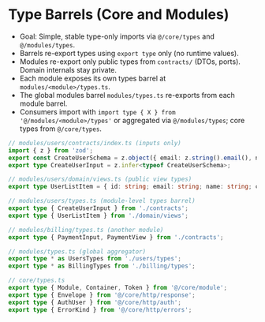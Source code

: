 # Type Barrels (Core and Modules)

- Goal: Simple, stable type-only imports via `@/core/types` and `@/modules/types`.
- Barrels re-export types using `export type` only (no runtime values).
- Modules re-export only public types from `contracts/` (DTOs, ports). Domain internals stay private.
- Each module exposes its own types barrel at `modules/<module>/types.ts`.
- The global modules barrel `modules/types.ts` re-exports from each module barrel.
- Consumers import with `import type { X } from '@/modules/<module>/types'` or aggregated via `@/modules/types`; core types from `@/core/types`.

```ts
// modules/users/contracts/index.ts (inputs only)
import { z } from 'zod';
export const CreateUserSchema = z.object({ email: z.string().email(), name: z.string().min(1) });
export type CreateUserInput = z.infer<typeof CreateUserSchema>;
```

```ts
// modules/users/domain/views.ts (public view types)
export type UserListItem = { id: string; email: string; name: string; createdAt: string };
```

```ts
// modules/users/types.ts (module-level types barrel)
export type { CreateUserInput } from './contracts';
export type { UserListItem } from './domain/views';
```

```ts
// modules/billing/types.ts (another module)
export type { PaymentInput, PaymentView } from './contracts';
```

```ts
// modules/types.ts (global aggregator)
export type * as UsersTypes from './users/types';
export type * as BillingTypes from './billing/types';
```

```ts
// core/types.ts
export type { Module, Container, Token } from '@/core/module';
export type { Envelope } from '@/core/http/response';
export type { AuthUser } from '@/core/http/auth';
export type { ErrorKind } from '@/core/http/errors';
```
